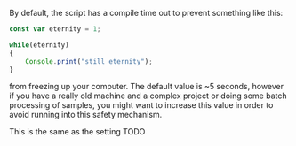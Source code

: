 By default, the script has a compile time out to prevent something like this:

```javascript
const var eternity = 1;

while(eternity)
{
    Console.print("still eternity");
}
```

from freezing up your computer. The default value is ~5 seconds, however if you have a really old machine and a complex project or doing some batch processing of samples, you might want to increase this value in order to avoid running into this safety mechanism.

This is the same as the setting TODO